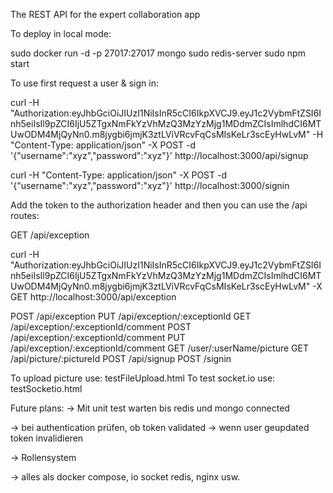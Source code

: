 The REST API for the expert collaboration app

To deploy in local mode:

sudo docker run -d -p 27017:27017 mongo
sudo redis-server
sudo npm start

To use first request a user & sign in:

curl -H "Authorization:eyJhbGciOiJIUzI1NiIsInR5cCI6IkpXVCJ9.eyJ1c2VybmFtZSI6Inh5eiIsIl9pZCI6IjU5ZTgxNmFkYzVhMzQ3MzYzMjg1MDdmZCIsImlhdCI6MTUwODM4MjQyNn0.m8jygbi6jmjK3ztLViVRcvFqCsMIsKeLr3scEyHwLvM" -H "Content-Type: application/json" -X POST -d '{"username":"xyz","password":"xyz"}' http://localhost:3000/api/signup

curl -H "Content-Type: application/json" -X POST -d '{"username":"xyz","password":"xyz"}' http://localhost:3000/signin

Add the token to the authorization header and then you can use the /api routes:

GET /api/exception

curl -H "Authorization:eyJhbGciOiJIUzI1NiIsInR5cCI6IkpXVCJ9.eyJ1c2VybmFtZSI6Inh5eiIsIl9pZCI6IjU5ZTgxNmFkYzVhMzQ3MzYzMjg1MDdmZCIsImlhdCI6MTUwODM4MjQyNn0.m8jygbi6jmjK3ztLViVRcvFqCsMIsKeLr3scEyHwLvM" -X GET http://localhost:3000/api/exception

POST /api/exception
PUT /api/exception/:exceptionId
GET  /api/exception/:exceptionId/comment
POST /api/exception/:exceptionId/comment
PUT /api/exception/:exceptionId/comment
GET /user/:userName/picture
GET /api/picture/:pictureId
POST /api/signup
POST /signin

To upload picture use: testFileUpload.html
To test socket.io use: testSocketio.html

Future plans: 
-> Mit unit test warten bis redis und mongo connected

-> bei authentication prüfen, ob token validated
-> wenn user geupdated token invalidieren

-> Rollensystem

-> alles als docker compose, io socket redis, nginx usw.
